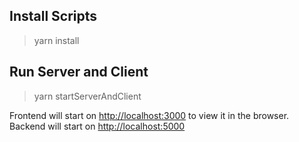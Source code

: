 ## Install Scripts

> yarn install

## Run Server and Client

> yarn startServerAndClient

Frontend will start on [http://localhost:3000](http://localhost:3000) to view it in the browser.
Backend will start on [http://localhost:5000](http://localhost:5000)

